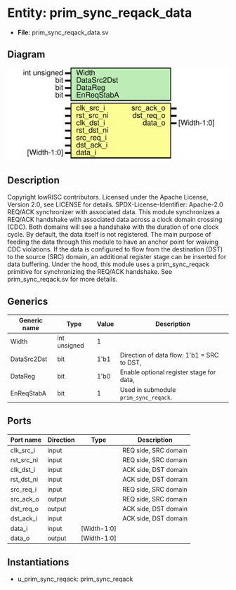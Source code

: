 # Entity: prim_sync_reqack_data

- **File**: prim_sync_reqack_data.sv
## Diagram

![Diagram](prim_sync_reqack_data.svg "Diagram")
## Description

Copyright lowRISC contributors.
 Licensed under the Apache License, Version 2.0, see LICENSE for details.
 SPDX-License-Identifier: Apache-2.0
 REQ/ACK synchronizer with associated data.
 This module synchronizes a REQ/ACK handshake with associated data across a clock domain
 crossing (CDC). Both domains will see a handshake with the duration of one clock cycle. By
 default, the data itself is not registered. The main purpose of feeding the data through this
 module to have an anchor point for waiving CDC violations. If the data is configured to flow
 from the destination (DST) to the source (SRC) domain, an additional register stage can be
 inserted for data buffering.
 Under the hood, this module uses a prim_sync_reqack primitive for synchronizing the
 REQ/ACK handshake. See prim_sync_reqack.sv for more details.
 
## Generics

| Generic name | Type         | Value | Description                                |
| ------------ | ------------ | ----- | ------------------------------------------ |
| Width        | int unsigned | 1     |                                            |
| DataSrc2Dst  | bit          | 1'b1  | Direction of data flow: 1'b1 = SRC to DST, |
| DataReg      | bit          | 1'b0  | Enable optional register stage for data,   |
| EnReqStabA   | bit          | 1     | Used in submodule `prim_sync_reqack`.      |
## Ports

| Port name  | Direction | Type        | Description          |
| ---------- | --------- | ----------- | -------------------- |
| clk_src_i  | input     |             | REQ side, SRC domain |
| rst_src_ni | input     |             | REQ side, SRC domain |
| clk_dst_i  | input     |             | ACK side, DST domain |
| rst_dst_ni | input     |             | ACK side, DST domain |
| src_req_i  | input     |             | REQ side, SRC domain |
| src_ack_o  | output    |             | REQ side, SRC domain |
| dst_req_o  | output    |             | ACK side, DST domain |
| dst_ack_i  | input     |             | ACK side, DST domain |
| data_i     | input     | [Width-1:0] |                      |
| data_o     | output    | [Width-1:0] |                      |
## Instantiations

- u_prim_sync_reqack: prim_sync_reqack
